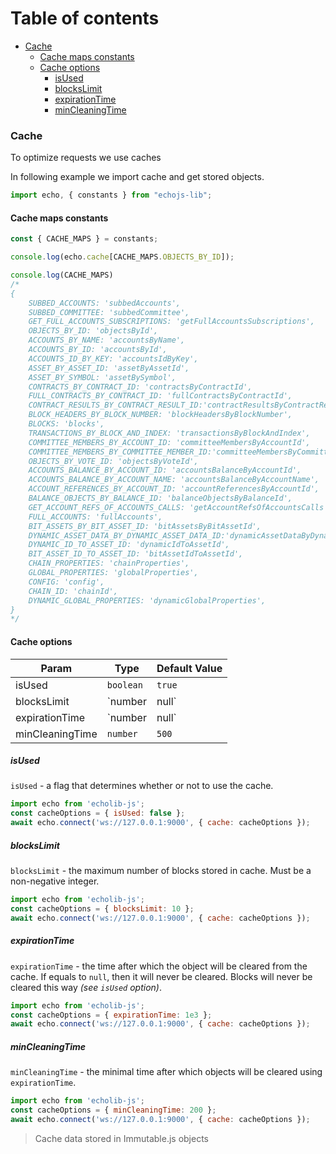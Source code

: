 # Table of contents

- [Cache](#cache)
    - [Cache maps constants](#cache-maps-constants)
    - [Cache options](#cache-options)
        - [isUsed](#isused)
        - [blocksLimit](#blockslimit)
        - [expirationTime](#expirationtime)
        - [minCleaningTime](#mincleaningtime)

### Cache
To optimize requests we use caches

In following example we import cache and get stored objects.
```javascript
import echo, { constants } from "echojs-lib";
```

#### Cache maps constants

```javascript
const { CACHE_MAPS } = constants;

console.log(echo.cache[CACHE_MAPS.OBJECTS_BY_ID]);

console.log(CACHE_MAPS)
/*
{
    SUBBED_ACCOUNTS: 'subbedAccounts',
    SUBBED_COMMITTEE: 'subbedCommittee',
    GET_FULL_ACCOUNTS_SUBSCRIPTIONS: 'getFullAccountsSubscriptions',
    OBJECTS_BY_ID: 'objectsById',
    ACCOUNTS_BY_NAME: 'accountsByName',
    ACCOUNTS_BY_ID: 'accountsById',
    ACCOUNTS_ID_BY_KEY: 'accountsIdByKey',
    ASSET_BY_ASSET_ID: 'assetByAssetId',
    ASSET_BY_SYMBOL: 'assetBySymbol',
    CONTRACTS_BY_CONTRACT_ID: 'contractsByContractId',
    FULL_CONTRACTS_BY_CONTRACT_ID: 'fullContractsByContractId',
    CONTRACT_RESULTS_BY_CONTRACT_RESULT_ID:'contractResultsByContractResultId',
    BLOCK_HEADERS_BY_BLOCK_NUMBER: 'blockHeadersByBlockNumber',
    BLOCKS: 'blocks',
    TRANSACTIONS_BY_BLOCK_AND_INDEX: 'transactionsByBlockAndIndex',
    COMMITTEE_MEMBERS_BY_ACCOUNT_ID: 'committeeMembersByAccountId',
    COMMITTEE_MEMBERS_BY_COMMITTEE_MEMBER_ID:'committeeMembersByCommitteeMemberId',
    OBJECTS_BY_VOTE_ID: 'objectsByVoteId',
    ACCOUNTS_BALANCE_BY_ACCOUNT_ID: 'accountsBalanceByAccountId',
    ACCOUNTS_BALANCE_BY_ACCOUNT_NAME: 'accountsBalanceByAccountName',
    ACCOUNT_REFERENCES_BY_ACCOUNT_ID: 'accountReferencesByAccountId',
    BALANCE_OBJECTS_BY_BALANCE_ID: 'balanceObjectsByBalanceId',
    GET_ACCOUNT_REFS_OF_ACCOUNTS_CALLS: 'getAccountRefsOfAccountsCalls',
    FULL_ACCOUNTS: 'fullAccounts',
    BIT_ASSETS_BY_BIT_ASSET_ID: 'bitAssetsByBitAssetId',
    DYNAMIC_ASSET_DATA_BY_DYNAMIC_ASSET_DATA_ID:'dynamicAssetDataByDynamicAssetDataId',
    DYNAMIC_ID_TO_ASSET_ID: 'dynamicIdToAssetId',
    BIT_ASSET_ID_TO_ASSET_ID: 'bitAssetIdToAssetId',
    CHAIN_PROPERTIES: 'chainProperties',
    GLOBAL_PROPERTIES: 'globalProperties',
    CONFIG: 'config',
    CHAIN_ID: 'chainId',
    DYNAMIC_GLOBAL_PROPERTIES: 'dynamicGlobalProperties',
}
*/
```

#### Cache options

| Param | Type | Default Value |
| --- | --- | --- |
| isUsed | `boolean` | `true` |
| blocksLimit | `number | null` | `20` |
| expirationTime | `number | null` |`null` |
| minCleaningTime | `number` | `500` |

##### isUsed

`isUsed` - a flag that determines whether or not to use the cache.

```javascript
import echo from 'echolib-js';
const cacheOptions = { isUsed: false };
await echo.connect('ws://127.0.0.1:9000', { cache: cacheOptions });
```

##### blocksLimit

`blocksLimit` - the maximum number of blocks stored in cache. Must be a non-negative integer.

```javascript
import echo from 'echolib-js';
const cacheOptions = { blocksLimit: 10 };
await echo.connect('ws://127.0.0.1:9000', { cache: cacheOptions });
```

##### expirationTime

`expirationTime` - the time after which the object will be cleared from the cache. If equals to `null`, then it will never be cleared. Blocks will never be cleared this way _(see `isUsed` option)_.

```javascript
import echo from 'echolib-js';
const cacheOptions = { expirationTime: 1e3 };
await echo.connect('ws://127.0.0.1:9000', { cache: cacheOptions });
```

##### minCleaningTime

`minCleaningTime` - the minimal time after which objects will be cleared using `expirationTime`.

```javascript
import echo from 'echolib-js';
const cacheOptions = { minCleaningTime: 200 };
await echo.connect('ws://127.0.0.1:9000', { cache: cacheOptions });
```

> Cache data stored in Immutable.js objects
